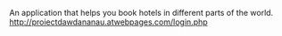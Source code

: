 An application that helps you book hotels in different parts of the world.
http://proiectdawdananau.atwebpages.com/login.php
